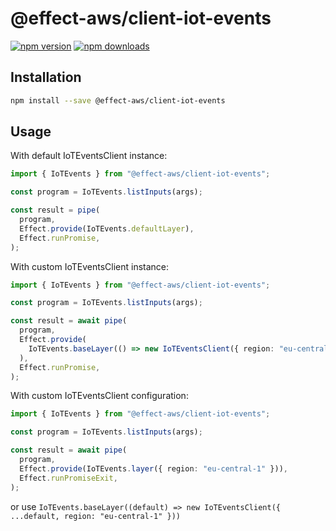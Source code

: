 # @effect-aws/client-iot-events

[![npm version](https://img.shields.io/npm/v/%40effect-aws%2Fclient-iot-events?color=brightgreen&label=npm%20package)](https://www.npmjs.com/package/@effect-aws/client-iot-events)
[![npm downloads](https://img.shields.io/npm/dm/%40effect-aws%2Fclient-iot-events)](https://www.npmjs.com/package/@effect-aws/client-iot-events)

## Installation

```bash
npm install --save @effect-aws/client-iot-events
```

## Usage

With default IoTEventsClient instance:

```typescript
import { IoTEvents } from "@effect-aws/client-iot-events";

const program = IoTEvents.listInputs(args);

const result = pipe(
  program,
  Effect.provide(IoTEvents.defaultLayer),
  Effect.runPromise,
);
```

With custom IoTEventsClient instance:

```typescript
import { IoTEvents } from "@effect-aws/client-iot-events";

const program = IoTEvents.listInputs(args);

const result = await pipe(
  program,
  Effect.provide(
    IoTEvents.baseLayer(() => new IoTEventsClient({ region: "eu-central-1" })),
  ),
  Effect.runPromise,
);
```

With custom IoTEventsClient configuration:

```typescript
import { IoTEvents } from "@effect-aws/client-iot-events";

const program = IoTEvents.listInputs(args);

const result = await pipe(
  program,
  Effect.provide(IoTEvents.layer({ region: "eu-central-1" })),
  Effect.runPromiseExit,
);
```

or use `IoTEvents.baseLayer((default) => new IoTEventsClient({ ...default, region: "eu-central-1" }))`
